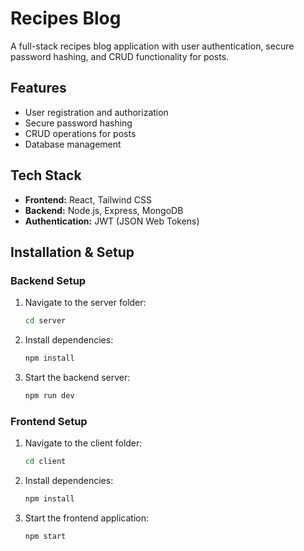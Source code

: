 # Recipes Blog

A full-stack recipes blog application with user authentication, secure password hashing, and CRUD functionality for posts.

## Features
- User registration and authorization
- Secure password hashing
- CRUD operations for posts
- Database management

## Tech Stack
- **Frontend:** React, Tailwind CSS
- **Backend:** Node.js, Express, MongoDB
- **Authentication:** JWT (JSON Web Tokens)

## Installation & Setup

### Backend Setup
1. Navigate to the server folder:
   ```sh
   cd server
   ```
2. Install dependencies:
   ```sh
   npm install
   ```
3. Start the backend server:
   ```sh
   npm run dev
   ```

### Frontend Setup
1. Navigate to the client folder:
   ```sh
   cd client
   ```
2. Install dependencies:
   ```sh
   npm install
   ```
3. Start the frontend application:
   ```sh
   npm start
   ```
